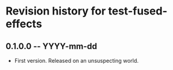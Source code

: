 # Revision history for test-fused-effects

## 0.1.0.0 -- YYYY-mm-dd

* First version. Released on an unsuspecting world.
